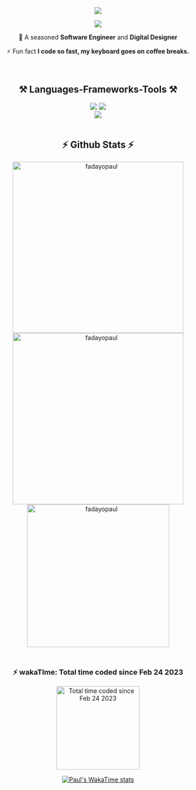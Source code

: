  <!-- Introduction  -->
 
<div align="center"> 

 ![](https://komarev.com/ghpvc/?username=fadayopaul&style=flat-square) 
 
 <img src="https://readme-typing-svg.herokuapp.com/?font=Righteous&size=35&center=true&vCenter=true&width=500&height=70&duration=4000&lines=Hi+There!+👋;+I'm+Paul+Fadayo!;" />
 
 🔭 A seasoned **Software Engineer** and **Digital Designer**
 
 ⚡ Fun fact **I code so fast, my keyboard goes on coffee breaks.**


<!-- Language, Tools, Framework & Library -->
<br>
<div align=center>
 <h2 align="center">⚒️ Languages-Frameworks-Tools ⚒️</h2>
<img src="https://skillicons.dev/icons?i=react,bootstrap,html,css,vscode,github,tailwind,git,vercel,sass" />
<img src="https://skillicons.dev/icons?i=wordpress,javascript,typescript,firebase,c,nextjs,supabase,python,netlify" />
 <br>
<img src="https://skillicons.dev/icons?i=ps,illustrator,ae,pr,xd,figma" />
</div>

<br>
<!-- Github Stats  -->
<h2 align="center">⚡ Github Stats ⚡</h2>

<div align=center>
  <img width=390 src="https://github-readme-streak-stats.herokuapp.com/?user=fadayopaul&theme=dark" alt="fadayopaul"/>
  <img width=390 src="https://github-readme-stats.vercel.app/api?username=fadayopaul&show_icons=true&theme=react&rank_icon=github&locale=en" alt="fadayopaul" />
  <br>
  <img width=325 align="center" src="https://github-readme-stats.vercel.app/api/top-langs/?username=fadayopaul&hide=HTML&langs_count=8&hide_progress=true&theme=react&border_radius=10&size_weight=0.5&count_weight=0.5&exclude_repo=github-readme-stats" alt="fadayopaul" /> 
</div>

<br>
<!-- Github Stats  -->
<h2> 
<h3 align="center">⚡ wakaTIme: Total time coded since Feb 24 2023 </h3>
</h2>

<div align=center>
   <a  href="https://wakatime.com/@d7fff28d-e87e-49dc-9891-63487d096a8c">
   <img width=190 src="https://wakatime.com/badge/user/d7fff28d-e87e-49dc-9891-63487d096a8c.svg" alt="Total time coded since Feb 24 2023" />
  </a>
  <br>
<div>
  
  [![Paul's WakaTime stats](https://github-readme-stats.vercel.app/api/wakatime?username=fadayopaul&hide_progress=true&theme=react)](https://github.com/anuraghazra/github-readme-stats)

</div>
</div>

</div>

